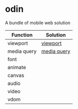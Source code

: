 # odin
A bundle of mobile web solution

|Function|Solution|
|----|----|
|viewport|[viewport](solutions/viewport/)|
|media query|[media query](solutions/media-query/)|
|font||
|animate||
|canvas||
|audio||
|video||
|vdom||
